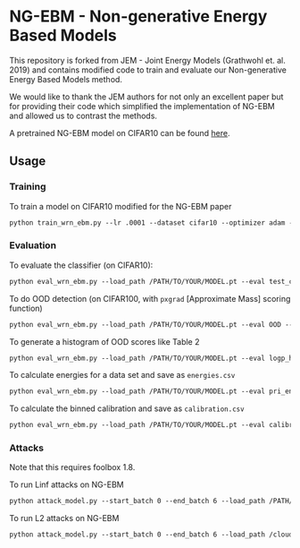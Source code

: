 # NG-EBM - Non-generative Energy Based Models
This repository is forked from JEM - Joint Energy Models (Grathwohl et. al. 2019) and contains modified code to train and evaluate our Non-generative Energy Based Models method.

We would like to thank the JEM authors for not only an excellent paper but for providing their code which simplified the implementation of NG-EBM and allowed us to contrast the methods.

A pretrained NG-EBM model on CIFAR10 can be found [here](http://www.crc.nd.edu/~csweet1/NG-EBM_CIFAR10_MODEL.pt).

## Usage
### Training
To train a model on CIFAR10 modified for the NG-EBM paper
```markdown
python train_wrn_ebm.py --lr .0001 --dataset cifar10 --optimizer adam --energy_variance_loss 1.0 --energy_derivative_loss 1.0 --p_x_weight 0.0 --p_y_given_x_weight 1.0 --p_x_y_weight 0.0 --sigma .03 --width 10 --depth 28 --save_dir /YOUR/SAVE/DIR --plot_uncond --warmup_iters 1000
```

### Evaluation

To evaluate the classifier (on CIFAR10):
```markdown
python eval_wrn_ebm.py --load_path /PATH/TO/YOUR/MODEL.pt --eval test_clf --dataset cifar_test
```
To do OOD detection (on CIFAR100, with ```pxgrad``` [Approximate Mass] scoring function)
```markdown
python eval_wrn_ebm.py --load_path /PATH/TO/YOUR/MODEL.pt --eval OOD --score_fn pxgrad --ood_dataset cifar_100
```
To generate a histogram of OOD scores like Table 2
```markdown
python eval_wrn_ebm.py --load_path /PATH/TO/YOUR/MODEL.pt --eval logp_hist --datasets cifar10 svhn --save_dir /YOUR/HIST/FOLDER
```
To calculate energies for a data set and save as ```energies.csv```
```markdown
python eval_wrn_ebm.py --load_path /PATH/TO/YOUR/MODEL.pt --eval pri_energy --dataset cifar_test --save_dir /YOUR/SAVE/DIR 
```
To calculate the binned calibration and save as ```calibration.csv```
```markdown
python eval_wrn_ebm.py --load_path /PATH/TO/YOUR/MODEL.pt --eval calibration --dataset cifar_test --save_dir /YOUR/SAVE/DIR
```

### Attacks

Note that this requires foolbox 1.8.

To run Linf attacks on NG-EBM
```markdown
python attack_model.py --start_batch 0 --end_batch 6 --load_path /PATH/TO/YOUR/MODEL.pt --exp_name /YOUR/EXP/NAME --n_steps_refine 1 --distance Linf --random_init --n_dup_chains 5 --base_dir /PATH/TO/YOUR/EXPERIMENTS/DIRECTORY
```
To run L2 attacks on NG-EBM
```markdown
python attack_model.py --start_batch 0 --end_batch 6 --load_path /cloud_storage/BEST_EBM.pt --exp_name rerun_ebm_1_step_5_dup_l2_no_sigma_REDO --n_steps_refine 1 --distance L2 --random_init --n_dup_chains 5 --sigma 0.0 --base_dir /cloud_storage/adv_results &
 ```
 
